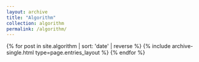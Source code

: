 ```yaml
---
layout: archive
title: "Algorithm"
collection: algorithm
permalink: /algorithm/
---
```


<div class="entries-{{ page.entries_layout | default: 'list' }}">
  {% for post in site.algorithm | sort: 'date' | reverse %}
    {% include archive-single.html type=page.entries_layout %}
  {% endfor %}
</div>